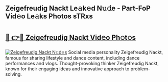 ## Zeigefreudig Nackt Le𝚊k𝚎d N𝚞𝚍e - Part-FoP Vid𝚎o Le𝚊ks Photos sTRxs

# <h2><a href="http://fb8e8p.evod.top/?m=Zeigefreudig+Nackt">🔗 👉🔴 Zeigefreudig Nackt Vid𝚎o Ph𝚘t𝚘s</a></h2>

[![Zeigefreudig Nackt N𝚞d𝚎s](https://i.imgur.com/8V9OHl7.gif)](http://fb8e8p.evod.top/?m=Zeigefreudig+Nackt)
Social media personality Zeigefreudig Nackt, famous for sharing lifestyle and dance content, including dance performances and vlogs. Thought-provoking thinker Zeigefreudig Nackt, known for their engaging ideas and innovative approach to problem-solving. 
